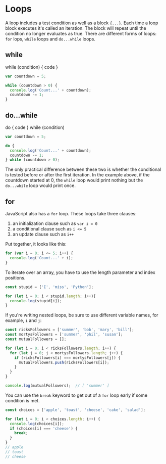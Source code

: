# Loops

A loop includes a test condition as well as a block `{...}`. Each time a loop block executes it's called an iteration. The block will repeat until the condition no longer evaluates as true. There are different forms of loops: `for` lops, `while` loops and `do...while` loops.


## while

while (condition) { code }

```javascript
var countdown = 5;

while (countdown > 0) {
  console.log('Count...' + countdown);
  countdown -= 1;
}
```

## do...while

do { code } while (condition)

```javascript
var countdown = 5;

do {
  console.log('Count...' + countdown);
  countdown -= 1;
} while (countdown > 0);
```

The only practical difference between these two is whether the conditional is tested before or after the first iteration. In the example above, if the countdown started at 0, the `while` loop would print nothing but the `do...while` loop would print once.

## for

JavaScript also has a `for` loop. These loops take three clauses:

1. an initialization clause such as `var i = 0`
2. a conditional clause such as `i <= 5`
3. an update clause such as `i++`

Put together, it looks like this:
```javascript
for (var i = 0; i <= 5; i++) {
  console.log('Count...' + i);
}
```

To iterate over an array, you have to use the length parameter and index positions.

```javascript
const stupid = ['I', 'miss', 'Python'];

for (let i = 0; i < stupid.length; i++){
  console.log(stupid[i]);
}
```

If you're writing nested loops, be sure to use different variable names, for example, `i` and `j`:

```javascript  
const ricksFollowers = ['summer', 'bob', 'mary', 'bill'];
const mortysFollowers = ['summer', 'phil', 'susan'];
const mutualFollowers = [];

for (let i = 0; i < ricksFollowers.length; i++) {
  for (let j = 0; j < mortysFollowers.length; j++) {
    if (ricksFollowers[i] === mortysFollowers[j]) {
      mutualFollowers.push(ricksFollowers[i]);
    }
  }
}

console.log(mutualFollowers);  // [ 'summer' ]
```

You can use the `break` keyword to get out of a `for` loop early if some condition is met.

```javascript
const choices = ['apple', 'toast', 'cheese', 'cake', 'salad'];

for (let i = 0; i < choices.length; i++) {
  console.log(choices[i]);
  if (choices[i] === 'cheese') {
    break;
  }
}
// apple
// toast
// cheese
```
